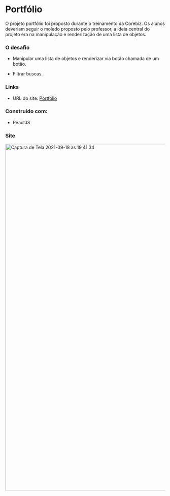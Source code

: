 # Portfólio

O projeto portfólio foi proposto durante o treinamento da Corebiz. Os alunos deveriam seguir o moledo proposto pelo professor, a ideia central do projeto era na manipulação e renderização de uma lista de objetos.

### O desafio

- Manipular uma lista de objetos e renderizar via botão chamada de um botão.

- Filtrar buscas.

### Links

- URL do site: [Portfólio](https://portfolio-denis.netlify.app/)

### Construído com:

- ReactJS


### Site

<img width="1089" alt="Captura de Tela 2021-09-18 às 19 41 34" src="https://user-images.githubusercontent.com/83840866/133910362-45d7c52b-e98a-4cb6-a0b9-196a57d04302.png">
